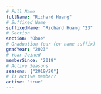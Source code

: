 ```yaml
---
# Full Name
fullName: "Richard Huang"
# Suffixed Name
suffixedName: "Richard Huang ’23"
# Section
section: "Oboe"
# Graduation Year (or name suffix)
gradYear: "2023"
# Year Joined
memberSince: "2019"
# Active Seasons
seasons: ["2019/20"]
# Is active member?
active: "true"
---
```


